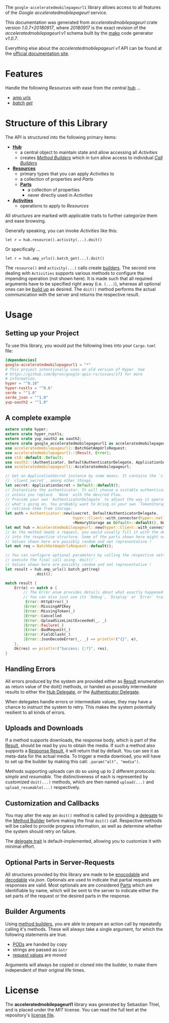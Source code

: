 <!---
DO NOT EDIT !
This file was generated automatically from 'src/mako/api/README.md.mako'
DO NOT EDIT !
-->
The `google-acceleratedmobilepageurl1` library allows access to all features of the *Google acceleratedmobilepageurl* service.

This documentation was generated from *acceleratedmobilepageurl* crate version *1.0.7+20180917*, where *20180917* is the exact revision of the *acceleratedmobilepageurl:v1* schema built by the [mako](http://www.makotemplates.org/) code generator *v1.0.7*.

Everything else about the *acceleratedmobilepageurl* *v1* API can be found at the
[official documentation site](https://developers.google.com/amp/cache/).
# Features

Handle the following *Resources* with ease from the central [hub](https://docs.rs/google-acceleratedmobilepageurl1/1.0.7+20180917/google_acceleratedmobilepageurl1/struct.Acceleratedmobilepageurl.html) ... 

* [amp urls](https://docs.rs/google-acceleratedmobilepageurl1/1.0.7+20180917/google_acceleratedmobilepageurl1/struct.AmpUrl.html)
 * [*batch get*](https://docs.rs/google-acceleratedmobilepageurl1/1.0.7+20180917/google_acceleratedmobilepageurl1/struct.AmpUrlBatchGetCall.html)




# Structure of this Library

The API is structured into the following primary items:

* **[Hub](https://docs.rs/google-acceleratedmobilepageurl1/1.0.7+20180917/google_acceleratedmobilepageurl1/struct.Acceleratedmobilepageurl.html)**
    * a central object to maintain state and allow accessing all *Activities*
    * creates [*Method Builders*](https://docs.rs/google-acceleratedmobilepageurl1/1.0.7+20180917/google_acceleratedmobilepageurl1/trait.MethodsBuilder.html) which in turn
      allow access to individual [*Call Builders*](https://docs.rs/google-acceleratedmobilepageurl1/1.0.7+20180917/google_acceleratedmobilepageurl1/trait.CallBuilder.html)
* **[Resources](https://docs.rs/google-acceleratedmobilepageurl1/1.0.7+20180917/google_acceleratedmobilepageurl1/trait.Resource.html)**
    * primary types that you can apply *Activities* to
    * a collection of properties and *Parts*
    * **[Parts](https://docs.rs/google-acceleratedmobilepageurl1/1.0.7+20180917/google_acceleratedmobilepageurl1/trait.Part.html)**
        * a collection of properties
        * never directly used in *Activities*
* **[Activities](https://docs.rs/google-acceleratedmobilepageurl1/1.0.7+20180917/google_acceleratedmobilepageurl1/trait.CallBuilder.html)**
    * operations to apply to *Resources*

All *structures* are marked with applicable traits to further categorize them and ease browsing.

Generally speaking, you can invoke *Activities* like this:

```Rust,ignore
let r = hub.resource().activity(...).doit()
```

Or specifically ...

```ignore
let r = hub.amp_urls().batch_get(...).doit()
```

The `resource()` and `activity(...)` calls create [builders][builder-pattern]. The second one dealing with `Activities` 
supports various methods to configure the impending operation (not shown here). It is made such that all required arguments have to be 
specified right away (i.e. `(...)`), whereas all optional ones can be [build up][builder-pattern] as desired.
The `doit()` method performs the actual communication with the server and returns the respective result.

# Usage

## Setting up your Project

To use this library, you would put the following lines into your `Cargo.toml` file:

```toml
[dependencies]
google-acceleratedmobilepageurl1 = "*"
# This project intentionally uses an old version of Hyper. See
# https://github.com/Byron/google-apis-rs/issues/173 for more
# information.
hyper = "^0.10"
hyper-rustls = "^0.6"
serde = "^1.0"
serde_json = "^1.0"
yup-oauth2 = "^1.0"
```

## A complete example

```Rust
extern crate hyper;
extern crate hyper_rustls;
extern crate yup_oauth2 as oauth2;
extern crate google_acceleratedmobilepageurl1 as acceleratedmobilepageurl1;
use acceleratedmobilepageurl1::BatchGetAmpUrlsRequest;
use acceleratedmobilepageurl1::{Result, Error};
use std::default::Default;
use oauth2::{Authenticator, DefaultAuthenticatorDelegate, ApplicationSecret, MemoryStorage};
use acceleratedmobilepageurl1::Acceleratedmobilepageurl;

// Get an ApplicationSecret instance by some means. It contains the `client_id` and 
// `client_secret`, among other things.
let secret: ApplicationSecret = Default::default();
// Instantiate the authenticator. It will choose a suitable authentication flow for you, 
// unless you replace  `None` with the desired Flow.
// Provide your own `AuthenticatorDelegate` to adjust the way it operates and get feedback about 
// what's going on. You probably want to bring in your own `TokenStorage` to persist tokens and
// retrieve them from storage.
let auth = Authenticator::new(&secret, DefaultAuthenticatorDelegate,
                              hyper::Client::with_connector(hyper::net::HttpsConnector::new(hyper_rustls::TlsClient::new())),
                              <MemoryStorage as Default>::default(), None);
let mut hub = Acceleratedmobilepageurl::new(hyper::Client::with_connector(hyper::net::HttpsConnector::new(hyper_rustls::TlsClient::new())), auth);
// As the method needs a request, you would usually fill it with the desired information
// into the respective structure. Some of the parts shown here might not be applicable !
// Values shown here are possibly random and not representative !
let mut req = BatchGetAmpUrlsRequest::default();

// You can configure optional parameters by calling the respective setters at will, and
// execute the final call using `doit()`.
// Values shown here are possibly random and not representative !
let result = hub.amp_urls().batch_get(req)
             .doit();

match result {
    Err(e) => match e {
        // The Error enum provides details about what exactly happened.
        // You can also just use its `Debug`, `Display` or `Error` traits
         Error::HttpError(_)
        |Error::MissingAPIKey
        |Error::MissingToken(_)
        |Error::Cancelled
        |Error::UploadSizeLimitExceeded(_, _)
        |Error::Failure(_)
        |Error::BadRequest(_)
        |Error::FieldClash(_)
        |Error::JsonDecodeError(_, _) => println!("{}", e),
    },
    Ok(res) => println!("Success: {:?}", res),
}

```
## Handling Errors

All errors produced by the system are provided either as [Result](https://docs.rs/google-acceleratedmobilepageurl1/1.0.7+20180917/google_acceleratedmobilepageurl1/enum.Result.html) enumeration as return value of 
the doit() methods, or handed as possibly intermediate results to either the 
[Hub Delegate](https://docs.rs/google-acceleratedmobilepageurl1/1.0.7+20180917/google_acceleratedmobilepageurl1/trait.Delegate.html), or the [Authenticator Delegate](https://docs.rs/yup-oauth2/*/yup_oauth2/trait.AuthenticatorDelegate.html).

When delegates handle errors or intermediate values, they may have a chance to instruct the system to retry. This 
makes the system potentially resilient to all kinds of errors.

## Uploads and Downloads
If a method supports downloads, the response body, which is part of the [Result](https://docs.rs/google-acceleratedmobilepageurl1/1.0.7+20180917/google_acceleratedmobilepageurl1/enum.Result.html), should be
read by you to obtain the media.
If such a method also supports a [Response Result](https://docs.rs/google-acceleratedmobilepageurl1/1.0.7+20180917/google_acceleratedmobilepageurl1/trait.ResponseResult.html), it will return that by default.
You can see it as meta-data for the actual media. To trigger a media download, you will have to set up the builder by making
this call: `.param("alt", "media")`.

Methods supporting uploads can do so using up to 2 different protocols: 
*simple* and *resumable*. The distinctiveness of each is represented by customized 
`doit(...)` methods, which are then named `upload(...)` and `upload_resumable(...)` respectively.

## Customization and Callbacks

You may alter the way an `doit()` method is called by providing a [delegate](https://docs.rs/google-acceleratedmobilepageurl1/1.0.7+20180917/google_acceleratedmobilepageurl1/trait.Delegate.html) to the 
[Method Builder](https://docs.rs/google-acceleratedmobilepageurl1/1.0.7+20180917/google_acceleratedmobilepageurl1/trait.CallBuilder.html) before making the final `doit()` call. 
Respective methods will be called to provide progress information, as well as determine whether the system should 
retry on failure.

The [delegate trait](https://docs.rs/google-acceleratedmobilepageurl1/1.0.7+20180917/google_acceleratedmobilepageurl1/trait.Delegate.html) is default-implemented, allowing you to customize it with minimal effort.

## Optional Parts in Server-Requests

All structures provided by this library are made to be [enocodable](https://docs.rs/google-acceleratedmobilepageurl1/1.0.7+20180917/google_acceleratedmobilepageurl1/trait.RequestValue.html) and 
[decodable](https://docs.rs/google-acceleratedmobilepageurl1/1.0.7+20180917/google_acceleratedmobilepageurl1/trait.ResponseResult.html) via *json*. Optionals are used to indicate that partial requests are responses 
are valid.
Most optionals are are considered [Parts](https://docs.rs/google-acceleratedmobilepageurl1/1.0.7+20180917/google_acceleratedmobilepageurl1/trait.Part.html) which are identifiable by name, which will be sent to 
the server to indicate either the set parts of the request or the desired parts in the response.

## Builder Arguments

Using [method builders](https://docs.rs/google-acceleratedmobilepageurl1/1.0.7+20180917/google_acceleratedmobilepageurl1/trait.CallBuilder.html), you are able to prepare an action call by repeatedly calling it's methods.
These will always take a single argument, for which the following statements are true.

* [PODs][wiki-pod] are handed by copy
* strings are passed as `&str`
* [request values](https://docs.rs/google-acceleratedmobilepageurl1/1.0.7+20180917/google_acceleratedmobilepageurl1/trait.RequestValue.html) are moved

Arguments will always be copied or cloned into the builder, to make them independent of their original life times.

[wiki-pod]: http://en.wikipedia.org/wiki/Plain_old_data_structure
[builder-pattern]: http://en.wikipedia.org/wiki/Builder_pattern
[google-go-api]: https://github.com/google/google-api-go-client

# License
The **acceleratedmobilepageurl1** library was generated by Sebastian Thiel, and is placed 
under the *MIT* license.
You can read the full text at the repository's [license file][repo-license].

[repo-license]: https://github.com/Byron/google-apis-rsblob/master/LICENSE.md
